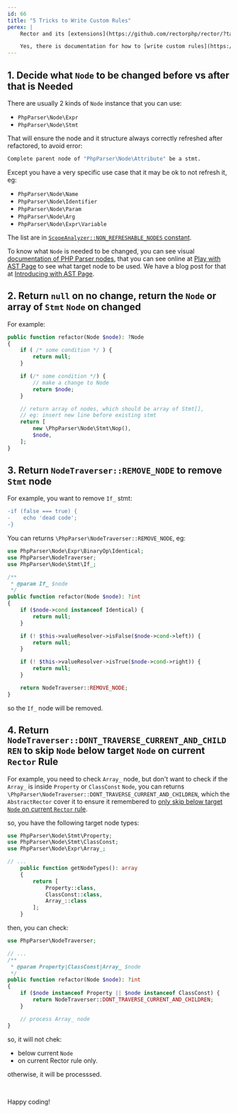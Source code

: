 ```yaml
---
id: 66
title: "5 Tricks to Write Custom Rules"
perex: |
    Rector and its [extensions](https://github.com/rectorphp/rector/?tab=readme-ov-file#empowered-by-community-heart) already consist of many rules for PHP upgrades, Framework upgrades, improve code quality and type coverage, however, you may need your own needs, that's the time you need to write your own custom rules.

    Yes, there is documentation for how to [write custom rules](https://getrector.com/documentation/custom-rule), but the following tricks can help you more.
---
```


## 1. Decide what `Node` to be changed **before** vs **after** that is Needed

There are usually 2 kinds of `Node` instance that you can use:

- `PhpParser\Node\Expr`
- `PhpParser\Node\Stmt`

That will ensure the node and it structure always correctly refreshed after refactored, to avoid error:

```bash
Complete parent node of "PhpParser\Node\Attribute" be a stmt.
```

Except you have a very specific use case that it may be ok to not refresh it, eg:

- `PhpParser\Node\Name`
- `PhpParser\Node\Identifier`
- `PhpParser\Node\Param`
- `PhpParser\Node\Arg`
- `PhpParser\Node\Expr\Variable`

The list are in [`ScopeAnalyzer::NON_REFRESHABLE_NODES` constant](https://github.com/rectorphp/rector-src/blob/650dcc6394c6df206772350e525311f8080e5077/src/NodeAnalyzer/ScopeAnalyzer.php#L19).

To know what `Node` is needed to be changed, you can see visual [documentation of PHP Parser nodes](https://github.com/rectorphp/php-parser-nodes-docs), that you can see online at [Play with AST Page](https://getrector.com/ast) to see what target node to be used. We have a blog post for that at [Introducing with AST Page](https://getrector.com/blog/introducing-play-with-ast-page).

## 2. Return `null` on no change, return the `Node` or array of `Stmt` `Node` on changed

For example:

```php
public function refactor(Node $node): ?Node
{
    if ( /* some condition */ ) {
        return null;
    }

    if (/* some condition */) {
        // make a change to Node
        return $node;
    }

    // return array of nodes, which should be array of Stmt[],
    // eg: insert new line before existing stmt
    return [
        new \PhpParser\Node\Stmt\Nop(),
        $node,
    ];
}
```

## 3. Return `NodeTraverser::REMOVE_NODE` to remove `Stmt` node

For example, you want to remove `If_` stmt:

```diff
-if (false === true) {
-    echo 'dead code';
-}
```

You can returns `\PhpParser\NodeTraverser::REMOVE_NODE`, eg:

```php
use PhpParser\Node\Expr\BinaryOp\Identical;
use PhpParser\NodeTraverser;
use PhpParser\Node\Stmt\If_;

/**
 * @param If_ $node
 */
public function refactor(Node $node): ?int
{
    if ($node->cond instanceof Identical) {
        return null;
    }

    if (! $this->valueResolver->isFalse($node->cond->left)) {
        return null;
    }

    if (! $this->valueResolver->isTrue($node->cond->right)) {
        return null;
    }

    return NodeTraverser::REMOVE_NODE;
}
```

so the `If_` node will be removed.

## 4. Return `NodeTraverser::DONT_TRAVERSE_CURRENT_AND_CHILDREN` to skip `Node` below target `Node` on current `Rector` Rule

For example, you need to check `Array_` node, but don't want to check if the `Array_` is inside `Property` or `ClassConst` `Node`, you can returns `\PhpParser\NodeTraverser::DONT_TRAVERSE_CURRENT_AND_CHILDREN`, which the `AbstractRector` cover it to ensure it remembered to [only skip below target `Node` on current `Rector` rule](https://github.com/rectorphp/rector-src/blob/6bd2b871c4e9741928fb48df3ca8e899be42be81/src/Rector/AbstractRector.php#L269-L291).

so, you have the following target node types:

```php
use PhpParser\Node\Stmt\Property;
use PhpParser\Node\Stmt\ClassConst;
use PhpParser\Node\Expr\Array_;

// ...
    public function getNodeTypes(): array
    {
        return [
            Property::class,
            ClassConst::class,
            Array_::class
        ];
    }
```

then, you can check:

```php
use PhpParser\NodeTraverser;

// ...
/**
 * @param Property|ClassConst|Array_ $node
 */
public function refactor(Node $node): ?int
{
    if ($node instanceof Property || $node instanceof ClassConst) {
        return NodeTraverser::DONT_TRAVERSE_CURRENT_AND_CHILDREN;
    }

    // process Array_ node
}
```

so, it will not chek:

- below current `Node`
- on current Rector rule only.

otherwise, it will be processsed.

<br>

Happy coding!
